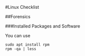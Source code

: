 #Linux Checklist

##Forensics

###Installed Packages and Software

You can use 
````
sudo apt install rpm
rpm -qa | less
````
